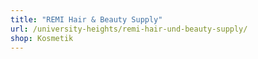 ```yaml
---
title: "REMI Hair & Beauty Supply"
url: /university-heights/remi-hair-und-beauty-supply/
shop: Kosmetik
---
```


